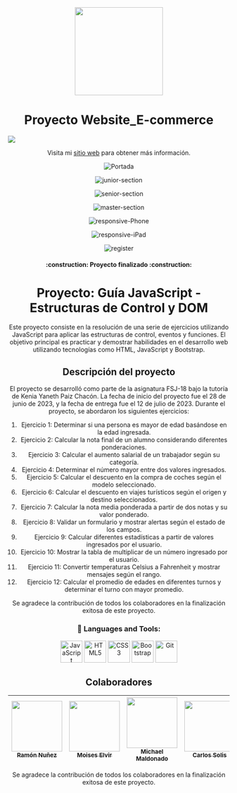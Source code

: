 <div align="center">
    <img src="https://media.giphy.com/media/v1.Y2lkPTc5MGI3NjExZDg4MjcxOTFkMGU3M2U2ZTc5Mzc4ODI4Zjc2YzFiM2Q0NmRmMmFlMSZjdD1n/f3iwJFOVOwuy7K6FFw/giphy.gif" width="200">

<h1 align="center"> Proyecto Website_E-commerce </h1>

<p align="left">
   <img src="https://img.shields.io/badge/STATUS-FINALIZADO-brightgreen">
</p>

Visita mi [sitio web](https://hacker-ranks.netlify.app/) para obtener más información.



![Portada](https://github-production-user-asset-6210df.s3.amazonaws.com/80738178/250660240-fc6c5ea3-2ee9-41b7-810f-b2e9a73b9262.PNG)

![junior-section](https://github.com/ramonsolis11/Hacker_Rank/assets/80738178/7f364b4c-bcec-4fc1-a3db-1b6094011b75)

![senior-section](https://github.com/ramonsolis11/Hacker_Rank/assets/80738178/1ae8e476-9121-46e6-90db-26f2e0c5c485)

![master-section](https://github.com/ramonsolis11/Hacker_Rank/assets/80738178/c59e7194-60b7-4ce5-82a7-9d5d9a23f5c9)

![responsive-Phone](https://github.com/ramonsolis11/Hacker_Rank/assets/80738178/07c873cf-b857-44dc-946f-355702f89b6d)

![responsive-iPad](https://github.com/ramonsolis11/Hacker_Rank/assets/80738178/c4839b79-d200-47f6-a58e-1e5a883535ab)

![register](https://github.com/ramonsolis11/Hacker_Rank/assets/80738178/b379a90d-6b56-443c-a4f9-0714efddcb00)







  

   <h4 align="center">
:construction: Proyecto finalizado :construction:
</h4>

# Proyecto: Guía JavaScript - Estructuras de Control y DOM

Este proyecto consiste en la resolución de una serie de ejercicios utilizando JavaScript para aplicar las estructuras de control, eventos y funciones. El objetivo principal es practicar y demostrar habilidades en el desarrollo web utilizando tecnologías como HTML, JavaScript y Bootstrap.

## Descripción del proyecto

El proyecto se desarrolló como parte de la asignatura FSJ-18 bajo la tutoría de Kenia Yaneth Paiz Chacón. La fecha de inicio del proyecto fue el 28 de junio de 2023, y la fecha de entrega fue el 12 de julio de 2023. Durante el proyecto, se abordaron los siguientes ejercicios:

1. Ejercicio 1: Determinar si una persona es mayor de edad basándose en la edad ingresada.
2. Ejercicio 2: Calcular la nota final de un alumno considerando diferentes ponderaciones.
3. Ejercicio 3: Calcular el aumento salarial de un trabajador según su categoría.
4. Ejercicio 4: Determinar el número mayor entre dos valores ingresados.
5. Ejercicio 5: Calcular el descuento en la compra de coches según el modelo seleccionado.
6. Ejercicio 6: Calcular el descuento en viajes turísticos según el origen y destino seleccionados.
7. Ejercicio 7: Calcular la nota media ponderada a partir de dos notas y su valor ponderado.
8. Ejercicio 8: Validar un formulario y mostrar alertas según el estado de los campos.
9. Ejercicio 9: Calcular diferentes estadísticas a partir de valores ingresados por el usuario.
10. Ejercicio 10: Mostrar la tabla de multiplicar de un número ingresado por el usuario.
11. Ejercicio 11: Convertir temperaturas Celsius a Fahrenheit y mostrar mensajes según el rango.
12. Ejercicio 12: Calcular el promedio de edades en diferentes turnos y determinar el turno con mayor promedio.


Se agradece la contribución de todos los colaboradores en la finalización exitosa de este proyecto.







<div align="center">
    <h3> 🔨 Languages and Tools:</h3>
    <div>
    <img src="https://cdn.jsdelivr.net/gh/devicons/devicon/icons/javascript/javascript-original.svg" alt="JavaScript" width="50" height="50"/>
    <img src="https://cdn.jsdelivr.net/gh/devicons/devicon/icons/html5/html5-original.svg" alt="HTML5" width="50" height="50"/>
    <img src="https://cdn.jsdelivr.net/gh/devicons/devicon/icons/css3/css3-original.svg" alt="CSS3" width="50" height="50"/>
    <img src="https://cdn.jsdelivr.net/gh/devicons/devicon/icons/bootstrap/bootstrap-plain.svg" alt="Bootstrap" width="50" height="50"/>
    <img src="https://cdn.jsdelivr.net/gh/devicons/devicon/icons/git/git-original.svg" alt="Git" width="50" height="50"/>
</div>

## Colaboradores

| [<img src="https://avatars.githubusercontent.com/u/80738178?s=400&u=bf225aa72af9e37f869241a241e08254bb04d972&v=4" width=115><br><sub>Ramón Nuñez</sub>](https://github.com/ramonsolis11) |  [<img src="https://avatars.githubusercontent.com/u/86701019?v=4" width=115><br><sub>Moises Elvir</sub>](https://github.com/MoisesElvir) |  [<img src="https://avatars.githubusercontent.com/u/127003959?v=4" width=115><br><sub>Michael Maldonado</sub>](https://github.com/Maikkel43) | [<img src="https://avatars.githubusercontent.com/u/80052500?v=4" width=115><br><sub>Carlos Solis</sub>](https://github.com/carlossolis27) |
| :---: | :---: | :---: | :---: |

Se agradece la contribución de todos los colaboradores en la finalización exitosa de este proyecto.

